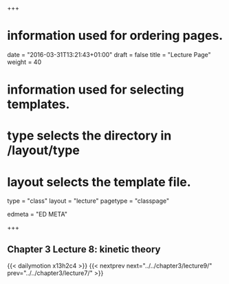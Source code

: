 +++
# information used for ordering pages.
date = "2016-03-31T13:21:43+01:00"
draft = false
title = "Lecture Page"
weight = 40

# information used for selecting templates.
# type selects the directory in /layout/type
# layout selects the template file.

type   = "class"
layout = "lecture"
pagetype = "classpage"





edmeta = "ED META"

+++
## Chapter 3 Lecture 8: kinetic theory
{{< dailymotion x13h2c4 >}}
{{< nextprev next="../../chapter3/lecture9/"     prev="../../chapter3/lecture7/"  >}}


